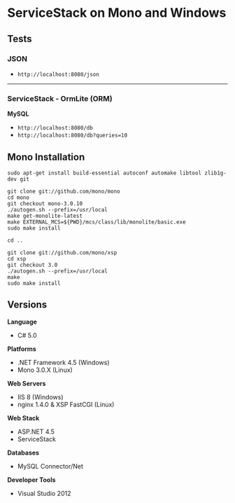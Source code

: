 # ServiceStack on Mono and Windows

## Tests

### JSON

* `http://localhost:8080/json`

---

### ServiceStack - OrmLite (ORM)

**MySQL**

* `http://localhost:8080/db`
* `http://localhost:8080/db?queries=10`

## Mono Installation

    sudo apt-get install build-essential autoconf automake libtool zlib1g-dev git

    git clone git://github.com/mono/mono
    cd mono
    git checkout mono-3.0.10
    ./autogen.sh --prefix=/usr/local
    make get-monolite-latest
    make EXTERNAL_MCS=${PWD}/mcs/class/lib/monolite/basic.exe
    sudo make install

    cd ..

    git clone git://github.com/mono/xsp
    cd xsp
    git checkout 3.0
    ./autogen.sh --prefix=/usr/local
    make
    sudo make install

## Versions

**Language**

* C# 5.0

**Platforms**

* .NET Framework 4.5 (Windows)
* Mono 3.0.X (Linux)

**Web Servers**

* IIS 8 (Windows)
* nginx 1.4.0 & XSP FastCGI (Linux)

**Web Stack**

* ASP.NET 4.5
* ServiceStack

**Databases**

* MySQL Connector/Net

**Developer Tools**

* Visual Studio 2012
